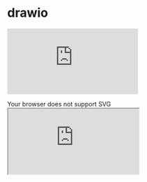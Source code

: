 

# drawio

<embed src="https://github.com/domon80501/drawio/blob/master/test.svg" type="" />

<object data="https://github.com/domon80501/drawio/blob/master/test.svg" type=""></object>

<object type="image/svg+xml" data="https://github.com/domon80501/drawio/blob/master/test.svg">
  Your browser does not support SVG
</object>


<iframe src="https://github.com/domon80501/drawio/blob/master/test.svg"></iframe>
